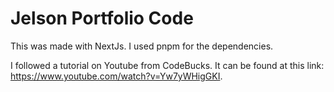 # Jelson Portfolio Code

This was made with NextJs. I used pnpm for the dependencies.

I followed a tutorial on Youtube from CodeBucks. It can be found at this link: https://www.youtube.com/watch?v=Yw7yWHigGKI.